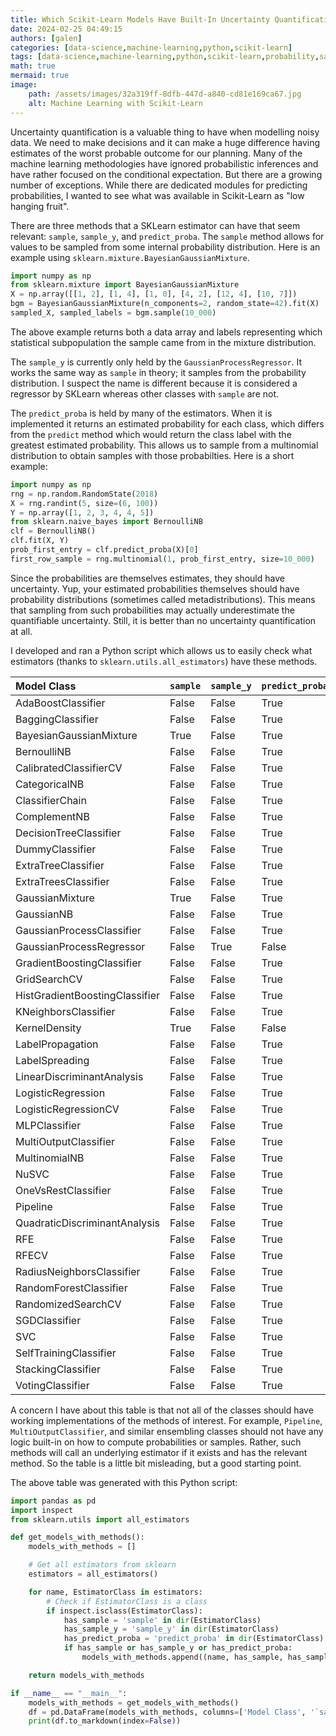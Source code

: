 ```yaml
---
title: Which Scikit-Learn Models Have Built-In Uncertainty Quantification?
date: 2024-02-25 04:49:15
authors: [galen]
categories: [data-science,machine-learning,python,scikit-learn]
tags: [data-science,machine-learning,python,scikit-learn,probability,sampling,distribution,prediction,mixture-distribution,gaussian-mixture-model,bayesian-gaussian-mixture,gaussian-process,adaboost,bagging,bernoulli-distribution,negative-binomial-distribution,categorical-distribution,decision-trees,naive-bayes,kernel-density-estimation,multilayer-perceptron,logistic-regression,support-vector-machine,uncertainty-quantification,statistics]
math: true
mermaid: true
image:
	path: /assets/images/32a319ff-8dfb-447d-a840-cd81e169ca67.jpg
	alt: Machine Learning with Scikit-Learn
---
```


Uncertainty quantification is a valuable thing to have when modelling noisy data. We need to make decisions and it can make a huge difference having estimates of the worst probable outcome for our planning.  Many of the machine learning methodologies have ignored probabilistic inferences and have rather focused on the conditional expectation. But there are a growing number of exceptions. While there are dedicated modules for predicting probabilities, I wanted to see what was available in Scikit-Learn as "low hanging fruit".

There are three methods that a SKLearn estimator can have that seem relevant: `sample`, `sample_y`, and `predict_proba`. The `sample` method allows for values to be sampled from some internal probability distribution. Here is an example using `sklearn.mixture.BayesianGaussianMixture`.

```python
import numpy as np
from sklearn.mixture import BayesianGaussianMixture
X = np.array([[1, 2], [1, 4], [1, 0], [4, 2], [12, 4], [10, 7]])
bgm = BayesianGaussianMixture(n_components=2, random_state=42).fit(X)
sampled_X, sampled_labels = bgm.sample(10_000)
```

The above example returns both a data array and labels representing which statistical subpopulation the sample came from in the mixture distribution.

The `sample_y` is currently only held by the `GaussianProcessRegressor`. It works the same way as `sample` in theory; it samples from the probability distribution. I suspect the name is different because it is considered a regressor by SKLearn whereas other classes with `sample` are not.

The `predict_proba` is held by many of the estimators. When it is implemented it returns an estimated probability for each class, which differs from the `predict` method which would return the class label with the greatest estimated probability. This allows us to sample from a multinomial distribution to obtain samples with those probabilties. Here is a short example:

```python
import numpy as np
rng = np.random.RandomState(2018)
X = rng.randint(5, size=(6, 100))
Y = np.array([1, 2, 3, 4, 4, 5])
from sklearn.naive_bayes import BernoulliNB
clf = BernoulliNB()
clf.fit(X, Y)
prob_first_entry = clf.predict_proba(X)[0]
first_row_sample = rng.multinomial(1, prob_first_entry, size=10_000)
```

Since the probabilities are themselves estimates, they should have uncertainty. Yup, your estimated probabilities themselves should have probability distributions (sometimes called metadistributions). This means that sampling from such probabilities may actually underestimate the quantifiable uncertainty. Still, it is better than no uncertainty quantification at all.


I developed and ran a Python script which allows us to easily check what estimators (thanks to `sklearn.utils.all_estimators`) have these methods. 


| Model Class                    | `sample`   | `sample_y`   | `predict_proba`   |
|:-------------------------------|:-----------|:-------------|:------------------|
| AdaBoostClassifier             | False      | False        | True              |
| BaggingClassifier              | False      | False        | True              |
| BayesianGaussianMixture        | True       | False        | True              |
| BernoulliNB                    | False      | False        | True              |
| CalibratedClassifierCV         | False      | False        | True              |
| CategoricalNB                  | False      | False        | True              |
| ClassifierChain                | False      | False        | True              |
| ComplementNB                   | False      | False        | True              |
| DecisionTreeClassifier         | False      | False        | True              |
| DummyClassifier                | False      | False        | True              |
| ExtraTreeClassifier            | False      | False        | True              |
| ExtraTreesClassifier           | False      | False        | True              |
| GaussianMixture                | True       | False        | True              |
| GaussianNB                     | False      | False        | True              |
| GaussianProcessClassifier      | False      | False        | True              |
| GaussianProcessRegressor       | False      | True         | False             |
| GradientBoostingClassifier     | False      | False        | True              |
| GridSearchCV                   | False      | False        | True              |
| HistGradientBoostingClassifier | False      | False        | True              |
| KNeighborsClassifier           | False      | False        | True              |
| KernelDensity                  | True       | False        | False             |
| LabelPropagation               | False      | False        | True              |
| LabelSpreading                 | False      | False        | True              |
| LinearDiscriminantAnalysis     | False      | False        | True              |
| LogisticRegression             | False      | False        | True              |
| LogisticRegressionCV           | False      | False        | True              |
| MLPClassifier                  | False      | False        | True              |
| MultiOutputClassifier          | False      | False        | True              |
| MultinomialNB                  | False      | False        | True              |
| NuSVC                          | False      | False        | True              |
| OneVsRestClassifier            | False      | False        | True              |
| Pipeline                       | False      | False        | True              |
| QuadraticDiscriminantAnalysis  | False      | False        | True              |
| RFE                            | False      | False        | True              |
| RFECV                          | False      | False        | True              |
| RadiusNeighborsClassifier      | False      | False        | True              |
| RandomForestClassifier         | False      | False        | True              |
| RandomizedSearchCV             | False      | False        | True              |
| SGDClassifier                  | False      | False        | True              |
| SVC                            | False      | False        | True              |
| SelfTrainingClassifier         | False      | False        | True              |
| StackingClassifier             | False      | False        | True              |
| VotingClassifier               | False      | False        | True              |


A concern I have about this table is that not all of the classes should have working implementations of the methods of interest. For example, `Pipeline`, `MultiOutputClassifier`, and similar ensembling classes should not have any logic built-in on how to compute probabilities or samples. Rather, such methods will call an underlying estimator if it exists and has the relevant method. So the table is a little bit misleading, but a good starting point.

The above table was generated with this Python script:

```python
import pandas as pd
import inspect
from sklearn.utils import all_estimators

def get_models_with_methods():
    models_with_methods = []

    # Get all estimators from sklearn
    estimators = all_estimators()

    for name, EstimatorClass in estimators:
        # Check if EstimatorClass is a class
        if inspect.isclass(EstimatorClass):
            has_sample = 'sample' in dir(EstimatorClass)
            has_sample_y = 'sample_y' in dir(EstimatorClass)
            has_predict_proba = 'predict_proba' in dir(EstimatorClass)
            if has_sample or has_sample_y or has_predict_proba:
                models_with_methods.append((name, has_sample, has_sample_y, has_predict_proba))

    return models_with_methods

if __name__ == "__main__":
    models_with_methods = get_models_with_methods()
    df = pd.DataFrame(models_with_methods, columns=['Model Class', '`sample`', '`sample_y`', '`predict_proba`'])
    print(df.to_markdown(index=False))
```

